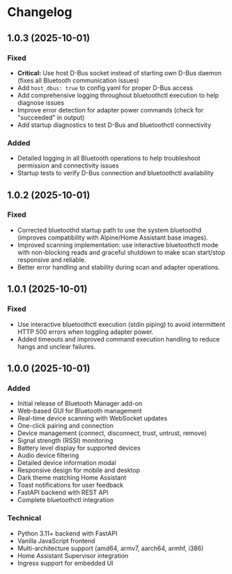 # Changelog

## 1.0.3 (2025-10-01)

### Fixed
- **Critical:** Use host D-Bus socket instead of starting own D-Bus daemon (fixes all Bluetooth communication issues)
- Add `host_dbus: true` to config.yaml for proper D-Bus access
- Add comprehensive logging throughout bluetoothctl execution to help diagnose issues
- Improve error detection for adapter power commands (check for "succeeded" in output)
- Add startup diagnostics to test D-Bus and bluetoothctl connectivity

### Added
- Detailed logging in all Bluetooth operations to help troubleshoot permission and connectivity issues
- Startup tests to verify D-Bus connection and bluetoothctl availability

## 1.0.2 (2025-10-01)

### Fixed
- Corrected bluetoothd startup path to use the system bluetoothd (improves compatibility with Alpine/Home Assistant base images).
- Improved scanning implementation: use interactive bluetoothctl mode with non-blocking reads and graceful shutdown to make scan start/stop responsive and reliable.
- Better error handling and stability during scan and adapter operations.

## 1.0.1 (2025-10-01)

### Fixed
- Use interactive bluetoothctl execution (stdin piping) to avoid intermittent HTTP 500 errors when toggling adapter power.
- Added timeouts and improved command execution handling to reduce hangs and unclear failures.

## 1.0.0 (2025-10-01)

### Added
- Initial release of Bluetooth Manager add-on
- Web-based GUI for Bluetooth management
- Real-time device scanning with WebSocket updates
- One-click pairing and connection
- Device management (connect, disconnect, trust, untrust, remove)
- Signal strength (RSSI) monitoring
- Battery level display for supported devices
- Audio device filtering
- Detailed device information modal
- Responsive design for mobile and desktop
- Dark theme matching Home Assistant
- Toast notifications for user feedback
- FastAPI backend with REST API
- Complete bluetoothctl integration

### Technical
- Python 3.11+ backend with FastAPI
- Vanilla JavaScript frontend
- Multi-architecture support (amd64, armv7, aarch64, armhf, i386)
- Home Assistant Supervisor integration
- Ingress support for embedded UI
